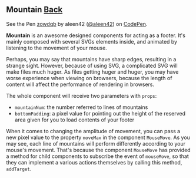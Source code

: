 ## Mountain [Back](./../react.md)

<p>
<p data-height="433" data-theme-id="21735" data-slug-hash="zowdqb" data-default-tab="result" data-user="aleen42" data-embed-version="2" data-pen-title="zowdqb" class="codepen">See the Pen <a href="http://codepen.io/aleen42/pen/zowdqb/">zowdqb</a> by aleen42 (<a href="http://codepen.io/aleen42">@aleen42</a>) on <a href="http://codepen.io">CodePen</a>.</p>
<script async src="https://production-assets.codepen.io/assets/embed/ei.js"></script>
</p>

**Mountain** is an awesome designed components for acting as a footer. It's mainly composed with several SVGs elements inside, and animated by listening to the movement of your mouse.

Perhaps, you may say that mountains have sharp edges, resulting in a strange sight. However, because of using SVG, a complicated SVG will make files much huger. As files getting huger and huger, you may have worse experience when viewing on browsers, because the length of content will affect the performance of rendering in browsers.

The whole component will receive two parameters with `props`: 
- `mountainNum`: the number referred to lines of mountains
- `bottomPadding`: a pixel value for pointing out the height of the reserved area given for you to load contents of your footer

When it comes to changing the amplitude of movement, you can pass a new pixel value to the property `moveMax` in the component `MouseMove`. As you may see, each line of mountains will perform differently according to your mouse's movement. That's because the component `MouseMove` has provided a method for child components to subscribe the event of `mouseMove`, so that they can implement a various actions themselves by calling this method, `addTarget`.
